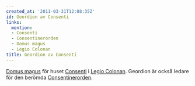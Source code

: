 ```yaml
---
created_at: '2011-03-31T12:08:35Z'
id: Geordion av Consenti
links:
  mention:
  - Consenti
  - Consentinerorden
  - Domus magus
  - Legio Colonan
title: Geordion av Consenti
---
```


[Domus magus] för huset [Consenti] i [Legio Colonan]. Geordion är också ledare för den berömda
[Consentinerorden].

  [Domus magus]: Domus_magus
  [Consenti]: Consenti
  [Legio Colonan]: Legio_Colonan
  [Consentinerorden]: Consentinerorden
